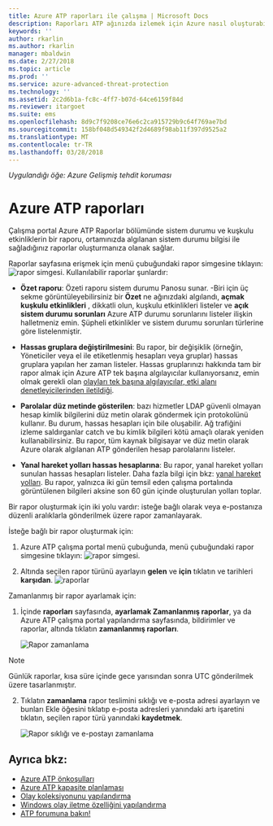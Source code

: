 ```yaml
---
title: Azure ATP raporları ile çalışma | Microsoft Docs
description: Raporları ATP ağınızda izlemek için Azure nasıl oluşturabileceğiniz açıklanmaktadır.
keywords: ''
author: rkarlin
ms.author: rkarlin
manager: mbaldwin
ms.date: 2/27/2018
ms.topic: article
ms.prod: ''
ms.service: azure-advanced-threat-protection
ms.technology: ''
ms.assetid: 2c2d6b1a-fc8c-4ff7-b07d-64ce6159f84d
ms.reviewer: itargoet
ms.suite: ems
ms.openlocfilehash: 8d9c7f9208ce76e6c2ca915729b9c64f769ae7bd
ms.sourcegitcommit: 158bf048d549342f2d4689f98ab11f397d9525a2
ms.translationtype: MT
ms.contentlocale: tr-TR
ms.lasthandoff: 03/28/2018
---
```

*Uygulandığı öğe: Azure Gelişmiş tehdit koruması*


# <a name="azure-atp-reports"></a>Azure ATP raporları

Çalışma portal Azure ATP Raporlar bölümünde sistem durumu ve kuşkulu etkinliklerin bir raporu, ortamınızda algılanan sistem durumu bilgisi ile sağladığınız raporlar oluşturmanıza olanak sağlar.


Raporlar sayfasına erişmek için menü çubuğundaki rapor simgesine tıklayın: ![rapor simgesi](./media/atp-report-icon.png).
Kullanılabilir raporlar şunlardır: 

- **Özet raporu**: Özeti raporu sistem durumu Panosu sunar. -Biri için üç sekme görüntüleyebilirsiniz bir **Özet** ne ağınızdaki algılandı, **açmak kuşkulu etkinlikleri** , dikkatli olun, kuşkulu etkinlikleri listeler ve **açık sistem durumu sorunları** Azure ATP durumu sorunlarını listeler ilişkin halletmeniz emin. Şüpheli etkinlikler ve sistem durumu sorunları türlerine göre listelenmiştir. 

- **Hassas gruplara değiştirilmesini**: Bu rapor, bir değişiklik (örneğin, Yöneticiler veya el ile etiketlenmiş hesapları veya gruplar) hassas gruplara yapılan her zaman listeler. Hassas gruplarınızı hakkında tam bir rapor almak için Azure ATP tek başına algılayıcılar kullanıyorsanız, emin olmak gerekli olan [olayları tek başına algılayıcılar, etki alanı denetleyicilerinden iletildiği](configure-event-forwarding.md). 

- **Parolalar düz metinde gösterilen**: bazı hizmetler LDAP güvenli olmayan hesap kimlik bilgilerini düz metin olarak göndermek için protokolünü kullanır. Bu durum, hassas hesapları için bile oluşabilir. Ağ trafiğini izleme saldırganlar catch ve bu kimlik bilgileri kötü amaçlı olarak yeniden kullanabilirsiniz. Bu rapor, tüm kaynak bilgisayar ve düz metin olarak Azure olarak algılanan ATP gönderilen hesap parolalarını listeler. 

- **Yanal hareket yolları hassas hesaplarına**: Bu rapor, yanal hareket yolları sunulan hassas hesapları listeler. Daha fazla bilgi için bkz: [yanal hareket yolları](use-case-lateral-movement-path.md). Bu rapor, yalnızca iki gün temsil eden çalışma portalında görüntülenen bilgileri aksine son 60 gün içinde oluşturulan yolları toplar.

Bir rapor oluşturmak için iki yolu vardır: isteğe bağlı olarak veya e-postanıza düzenli aralıklarla gönderilmek üzere rapor zamanlayarak.

İsteğe bağlı bir rapor oluşturmak için:

1. Azure ATP çalışma portal menü çubuğunda, menü çubuğundaki rapor simgesine tıklayın: ![rapor simgesi](./media/atp-report-icon.png).

2. Altında seçilen rapor türünü ayarlayın **gelen** ve **için** tıklatın ve tarihleri **karşıdan**. 
 ![raporlar](./media/reports.png)

Zamanlanmış bir rapor ayarlamak için:
 
1. İçinde **raporları** sayfasında, **ayarlamak Zamanlanmış raporlar**, ya da Azure ATP çalışma portal yapılandırma sayfasında, bildirimler ve raporlar, altında tıklatın **zamanlanmış raporları**.

   ![Rapor zamanlama](./media/atp-sched-reports.png)
 
 > [!NOTE]
 > Günlük raporlar, kısa süre içinde gece yarısından sonra UTC gönderilmek üzere tasarlanmıştır.

2. Tıklatın **zamanlama** rapor teslimini sıklığı ve e-posta adresi ayarlayın ve bunları Ekle öğesini tıklatıp e-posta adresleri yanındaki artı işaretini tıklatın, seçilen rapor türü yanındaki **kaydetmek**.

   ![Rapor sıklığı ve e-postayı zamanlama](./media/sched-report1.png)


## <a name="see-also"></a>Ayrıca bkz:
- [Azure ATP önkoşulları](atp-prerequisites.md)
- [Azure ATP kapasite planlaması](atp-capacity-planning.md)
- [Olay koleksiyonunu yapılandırma](configure-event-collection.md)
- [Windows olay iletme özelliğini yapılandırma](configure-event-forwarding.md#configuring-windows-event-forwarding)
- [ATP forumuna bakın!](https://aka.ms/azureatpcommunity)